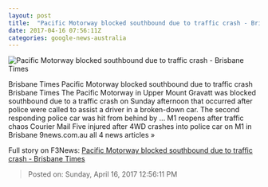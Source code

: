 ```yaml
---
layout: post
title:  "Pacific Motorway blocked southbound due to traffic crash - Brisbane Times"
date: 2017-04-16 07:56:11Z
categories: google-news-australia
---
```


![Pacific Motorway blocked southbound due to traffic crash - Brisbane Times](http://www.brisbanetimes.com.au/content/dam/images/g/v/l/q/z/x/image.related.articleLeadwide.620x349.gvlqq5.png/1492329581747.jpg)

Brisbane Times Pacific Motorway blocked southbound due to traffic crash Brisbane Times The Pacific Motorway in Upper Mount Gravatt was blocked southbound due to a traffic crash on Sunday afternoon that occurred after police were called to assist a driver in a broken-down car. The second responding police car was hit from behind by ... M1 reopens after traffic chaos Courier Mail Five injured after 4WD crashes into police car on M1 in Brisbane 9news.com.au all 4 news articles »


Full story on F3News: [Pacific Motorway blocked southbound due to traffic crash - Brisbane Times](http://www.f3nws.com/n/M2MBsC)

> Posted on: Sunday, April 16, 2017 12:56:11 PM
